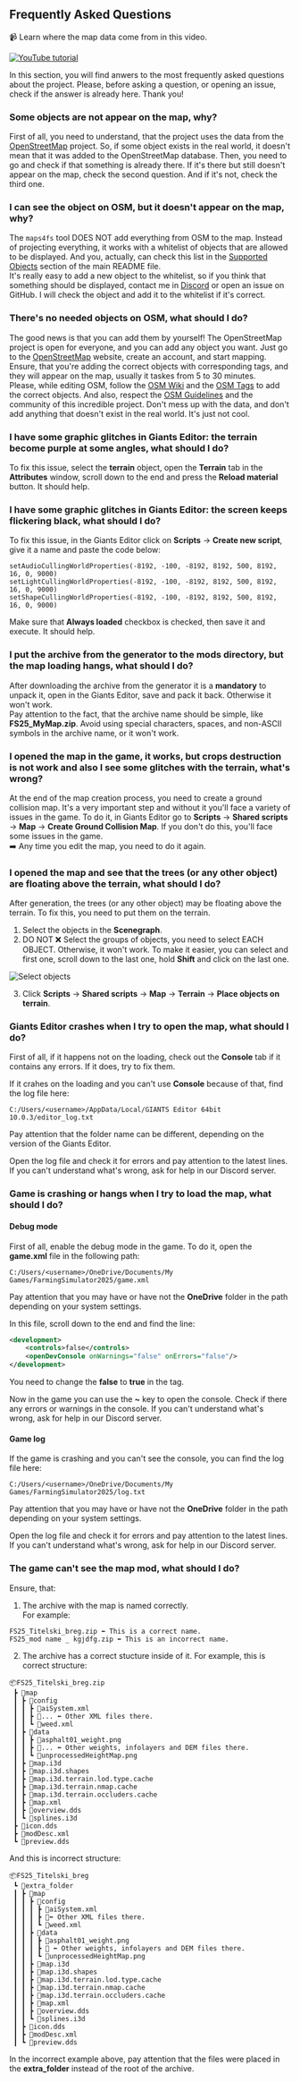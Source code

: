 ## Frequently Asked Questions

📹 Learn where the map data come from in this video.  

[![YouTube tutorial](https://github.com/user-attachments/assets/4e3e1e1a-7882-4673-87c4-f913775d178e)](https://www.youtube.com/watch?v=hPbJZ0HoiDE)


In this section, you will find anwers to the most frequently asked questions about the project. Please, before asking a question, or opening an issue, check if the answer is already here. Thank you!

### Some objects are not appear on the map, why?

First of all, you need to understand, that the project uses the data from the [OpenStreetMap](https://www.openstreetmap.org/) project. So, if some object exists in the real world, it doesn't mean that it was added to the OpenStreetMap database. Then, you need to go and check if that something is already there. If it's there but still doesn't appear on the map, check the second question. And if it's not, check the third one.

### I can see the object on OSM, but it doesn't appear on the map, why?

The `maps4fs` tool DOES NOT add everything from OSM to the map. Instead of projecting everything, it works with a whitelist of objects that are allowed to be displayed. And you, actually, can check this list in the [Supported Objects](../README.md#supported-objects) section of the main README file.  
It's really easy to add a new object to the whitelist, so if you think that something should be displayed, contact me in [Discord](https://discord.gg/Sj5QKKyE42) or open an issue on GitHub. I will check the object and add it to the whitelist if it's correct.

### There's no needed objects on OSM, what should I do?

The good news is that you can add them by yourself! The OpenStreetMap project is open for everyone, and you can add any object you want. Just go to the [OpenStreetMap](https://www.openstreetmap.org/) website, create an account, and start mapping. Ensure, that you're adding the correct objects with corresponding tags, and they will appear on the map, usually it taskes from 5 to 30 minutes.  
Please, while editing OSM, follow the [OSM Wiki](https://wiki.openstreetmap.org/wiki/Main_Page) and the [OSM Tags](https://wiki.openstreetmap.org/wiki/Map_Features) to add the correct objects. And also, respect the [OSM Guidelines](https://wiki.openstreetmap.org/wiki/Good_practice) and the community of this incredible project. Don't mess up with the data, and don't add anything that doesn't exist in the real world. It's just not cool.

### I have some graphic glitches in Giants Editor: the terrain become purple at some angles, what should I do?

To fix this issue, select the **terrain** object, open the **Terrain** tab in the **Attributes** window, scroll down to the end and press the **Reload material** button. It should help.

### I have some graphic glitches in Giants Editor: the screen keeps flickering black, what should I do?

To fix this issue, in the Giants Editor click on **Scripts** -> **Create new script**, give it a name and paste the code below:

```
setAudioCullingWorldProperties(-8192, -100, -8192, 8192, 500, 8192, 16, 0, 9000)
setLightCullingWorldProperties(-8192, -100, -8192, 8192, 500, 8192, 16, 0, 9000)
setShapeCullingWorldProperties(-8192, -100, -8192, 8192, 500, 8192, 16, 0, 9000)
```

Make sure that **Always loaded** checkbox is checked, then save it and execute. It should help.

### I put the archive from the generator to the mods directory, but the map loading hangs, what should I do?

After downloading the archive from the generator it is a **mandatory** to unpack it, open in the Giants Editor, save and pack it back. Otherwise it won't work.  
Pay attention to the fact, that the archive name should be simple, like **FS25_MyMap.zip**. Avoid using special characters, spaces, and non-ASCII symbols in the archive name, or it won't work.

### I opened the map in the game, it works, but crops destruction is not work and also I see some glitches with the terrain, what's wrong?

At the end of the map creation process, you need to create a ground collision map. It's a very important step and without it you'll face a variety of issues in the game.
To do it, in Giants Editor go to **Scripts** -> **Shared scripts** -> **Map** -> **Create Ground Collision Map**. If you don't do this, you'll face some issues in the game.  
➡️ Any time you edit the map, you need to do it again.

### I opened the map and see that the trees (or any other object) are floating above the terrain, what should I do?

After generation, the trees (or any other object) may be floating above the terrain. To fix this, you need to put them on the terrain.  
1. Select the objects in the **Scenegraph**.
2. DO NOT ❌ Select the groups of objects, you need to select EACH OBJECT. Otherwise, it won't work. To make it easier, you can select and first one, scroll down to the last one, hold **Shift** and click on the last one.

![Select objects](https://github.com/user-attachments/assets/2afbea4e-6d0c-4ee5-a3c1-ce021926c9fd)

3. Click **Scripts** -> **Shared scripts** -> **Map** -> **Terrain** -> **Place objects on terrain**.

### Giants Editor crashes when I try to open the map, what should I do?

First of all, if it happens not on the loading, check out the **Console** tab if it contains any errors. If it does, try to fix them.

If it crahes on the loading and you can't use **Console** because of that, find the log file here:

```text
C:/Users/<username>/AppData/Local/GIANTS Editor 64bit 10.0.3/editor_log.txt
```

Pay attention that the folder name can be different, depending on the version of the Giants Editor.

Open the log file and check it for errors and pay attention to the latest lines. If you can't understand what's wrong, ask for help in our Discord server.

### Game is crashing or hangs when I try to load the map, what should I do?

#### Debug mode

First of all, enable the debug mode in the game. To do it, open the **game.xml** file in the following path:

```text
C:/Users/<username>/OneDrive/Documents/My Games/FarmingSimulator2025/game.xml
```

Pay attention that you may have or have not the **OneDrive** folder in the path depending on your system settings.

In this file, scroll down to the end and find the line:

```xml
<development>
    <controls>false</controls>
    <openDevConsole onWarnings="false" onErrors="false"/>
</development>
```

You need to change the **false** to **true** in the <controls> tag.

Now in the game you can use the **~** key to open the console. Check if there any errors or warnings in the console. If you can't understand what's wrong, ask for help in our Discord server.

#### Game log

If the game is crashing and you can't see the console, you can find the log file here:

```text
C:/Users/<username>/OneDrive/Documents/My Games/FarmingSimulator2025/log.txt
```

Pay attention that you may have or have not the **OneDrive** folder in the path depending on your system settings.

Open the log file and check it for errors and pay attention to the latest lines. If you can't understand what's wrong, ask for help in our Discord server.

### The game can't see the map mod, what should I do?

Ensure, that:

1. The archive with the map is named correctly.  
For example:

```text
FS25_Titelski_breg.zip ⬅️ This is a correct name.
FS25_mod name _ kgjdfg.zip ⬅️ This is an incorrect name.
```

2. The archive has a correct stucture inside of it.
For example, this is correct structure:

```text
📦FS25_Titelski_breg.zip
 ┣ 📂map
 ┃ ┣ 📂config
 ┃ ┃ ┣ 📄aiSystem.xml
 ┃ ┃ ┣ 📄... ⬅️ Other XML files there.
 ┃ ┃ ┗ 📄weed.xml
 ┃ ┣ 📂data
 ┃ ┃ ┣ 📄asphalt01_weight.png
 ┃ ┃ ┣ 📄... ⬅️ Other weights, infolayers and DEM files there.
 ┃ ┃ ┗ 📄unprocessedHeightMap.png
 ┃ ┣ 📄map.i3d
 ┃ ┣ 📄map.i3d.shapes
 ┃ ┣ 📄map.i3d.terrain.lod.type.cache
 ┃ ┣ 📄map.i3d.terrain.nmap.cache
 ┃ ┣ 📄map.i3d.terrain.occluders.cache
 ┃ ┣ 📄map.xml
 ┃ ┣ 📄overview.dds
 ┃ ┗ 📄splines.i3d
 ┣ 📄icon.dds
 ┣ 📄modDesc.xml
 ┗ 📄preview.dds
```

And this is incorrect structure:

```text
📦FS25_Titelski_breg
 ┗ 📂extra_folder
 ┃ ┣ 📂map
 ┃ ┃ ┣ 📂config
 ┃ ┃ ┃ ┣ 📜aiSystem.xml
 ┃ ┃ ┃ ┣ 📜⬅️ Other XML files there.
 ┃ ┃ ┃ ┗ 📜weed.xml
 ┃ ┃ ┣ 📂data
 ┃ ┃ ┃ ┣ 📜asphalt01_weight.png
 ┃ ┃ ┃ ┣ 📜 ⬅️ Other weights, infolayers and DEM files there.
 ┃ ┃ ┃ ┗ 📜unprocessedHeightMap.png
 ┃ ┃ ┣ 📜map.i3d
 ┃ ┃ ┣ 📜map.i3d.shapes
 ┃ ┃ ┣ 📜map.i3d.terrain.lod.type.cache
 ┃ ┃ ┣ 📜map.i3d.terrain.nmap.cache
 ┃ ┃ ┣ 📜map.i3d.terrain.occluders.cache
 ┃ ┃ ┣ 📜map.xml
 ┃ ┃ ┣ 📜overview.dds
 ┃ ┃ ┗ 📜splines.i3d
 ┃ ┣ 📜icon.dds
 ┃ ┣ 📜modDesc.xml
 ┃ ┗ 📜preview.dds
```

In the incorrect example above, pay attention that the files were placed in the **extra_folder** instead of the root of the archive.